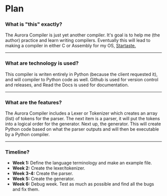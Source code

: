 # Plan

### What is "this" exactly?

The Aurora Compiler is just yet another compiler.
It's goal is to help me (the author) practice and learn writing compilers.
Eventually this will lead to making a compiler in either C or Assembly for my OS, [Startaste.](https://github.com/PrestonHager/Startaste)

------
### What are technology is used?

This compiler is writen entirely in Python (because the client requested it), and will compiler to Python code as well.
Github is used for version control and releases, and Read the Docs is used for documentation.

------
### What are the features?

The Aurora Compiler includes a Lexer or Tokenizer which creates an array (list) of tokens for the parser.
The next item is a parser, it will put the tokens into a logical order for the generator.
Next up, the generator.
This will create Python code based on what the parser outputs and will then be executable by a Python compiler.

------
### Timeline?

* **Week 1:** Define the language terminology and make an example file.
* **Week 2:** Create the lexer/tokenizer.
* **Week 3-4:** Create the parser.
* **Week 5:** Create the generator.
* **Week 6:** Debug week. Test as much as possible and find all the bugs and fix them.